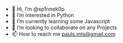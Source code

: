 - 👋 Hi, I’m @sp1nnek0p
- 👀 I’m interested in Python
- 🌱 I’m currently learning some Javascript
- 💞️ I’m looking to collaborate on any Projects
- 📫 How to reach me pauls.mts@gmail.com

<!---
I started my programming career as a VB6 programmer in 1996, and began to learn new languages like C# and Python (Self Tough).
--->
